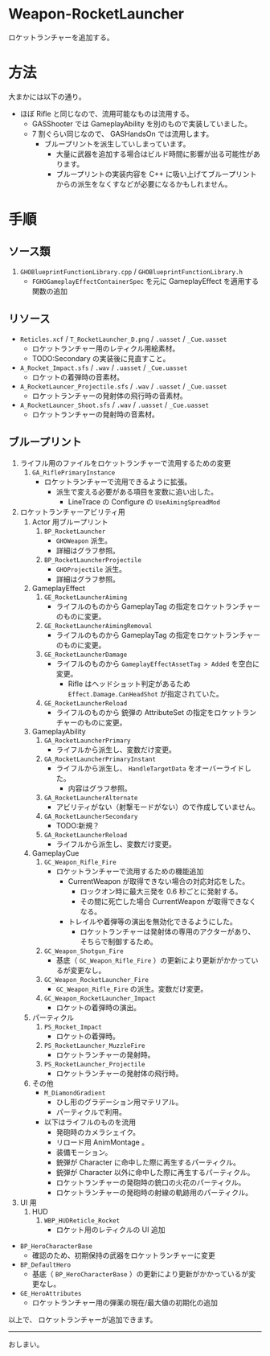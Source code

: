 # Weapon-RocketLauncher
ロケットランチャーを追加する。

# 方法

大まかには以下の通り。

* ほぼ Rifle と同じなので、流用可能なものは流用する。
	* GASShooter では GameplayAbility を別のもので実装していました。
	* 7 割ぐらい同じなので、 GASHandsOn では流用します。
		* ブループリントを派生していしまっています。
			* 大量に武器を追加する場合はビルド時間に影響が出る可能性があります。
			* ブループリントの実装内容を C++ に吸い上げてブループリントからの派生をなくすなどが必要になるかもしれません。


# 手順

## ソース類

1. `GHOBlueprintFunctionLibrary.cpp` / `GHOBlueprintFunctionLibrary.h`
	* `FGHOGameplayEffectContainerSpec` を元に GameplayEffect を適用する関数の追加


## リソース

* `Reticles.xcf` / `T_RocketLauncher_D.png` / `.uasset` / `_Cue.uasset`
	* ロケットランチャー用のレティクル用絵素材。
	* TODO:Secondary の実装後に見直すこと。
* `A_Rocket_Impact.sfs` / `.wav` / `.uasset` / `_Cue.uasset`
	* ロケットの着弾時の音素材。
* `A_RocketLauncer_Projectile.sfs` / `.wav` / `.uasset` / `_Cue.uasset`
	* ロケットランチャーの発射体の飛行時の音素材。
* `A_RocketLauncer_Shoot.sfs` / `.wav` / `.uasset` / `_Cue.uasset`
	* ロケットランチャーの発射時の音素材。


## ブループリント

1. ライフル用のファイルをロケットランチャーで流用するための変更
	1. `GA_RiflePrimaryInstance`
		* ロケットランチャーで流用できるように拡張。
			* 派生で変える必要がある項目を変数に追い出した。
				* LineTrace の Configure の `UseAimingSpreadMod`
1. ロケットランチャーアビリティ用
	1. Actor 用ブループリント
		1. `BP_RocketLauncher`
			* `GHOWeapon` 派生。
			* 詳細はグラフ参照。
		1. `BP_RocketLauncherProjectile`
			* `GHOProjectile` 派生。
			* 詳細はグラフ参照。
	1. GameplayEffect
		1. `GE_RocketLauncherAiming`
			* ライフルのものから GameplayTag の指定をロケットランチャーのものに変更。
		1. `GE_RocketLauncherAimingRemoval`
			* ライフルのものから GameplayTag の指定をロケットランチャーのものに変更。
		1. `GE_RocketLauncherDamage`
			* ライフルのものから `GameplayEffectAssetTag > Added` を空白に変更。
				* Rifle はヘッドショット判定があるため `Effect.Damage.CanHeadShot` が指定されていた。
		1. `GE_RocketLauncherReload`
			* ライフルのものから 銃弾の AttributeSet の指定をロケットランチャーのものに変更。
	1. GameplayAbility
		1. `GA_RocketLauncherPrimary`
			* ライフルから派生し、変数だけ変更。
		1. `GA_RocketLauncherPrimaryInstant`
			* ライフルから派生し、 `HandleTargetData` をオーバーライドした。
				* 内容はグラフ参照。
		1. `GA_RocketLauncherAlternate`
			* アビリティがない（射撃モードがない）ので作成していません。
		1. `GA_RocketLauncherSecondary`
			* TODO:新規？
		1. `GA_RocketLauncherReload`
			* ライフルから派生し、変数だけ変更。
	1. GameplayCue
		1. `GC_Weapon_Rifle_Fire`
			* ロケットランチャーで流用するための機能追加
				* CurrentWeapon が取得できない場合の対応対応をした。
					* ロックオン時に最大三発を 0.6 秒ごとに発射する。
					* その間に死亡した場合 CurrentWeapon が取得できなくなる。
				* トレイルや着弾等の演出を無効化できるようにした。
					* ロケットランチャーは発射体の専用のアクターがあり、そちらで制御するため。
		1. `GC_Weapon_Shotgun_Fire`
			* 基底（ `GC_Weapon_Rifle_Fire` ）の更新により更新がかかっているが変更なし。
		1. `GC_Weapon_RocketLauncher_Fire`
			* `GC_Weapon_Rifle_Fire` の派生。変数だけ変更。
		1. `GC_Weapon_RocketLauncher_Impact`
			* ロケットの着弾時の演出。
	1. パーティクル
		1. `PS_Rocket_Impact`
			* ロケットの着弾時。
		1. `PS_RocketLauncher_MuzzleFire`
			* ロケットランチャーの発射時。
		1. `PS_RocketLauncher_Projectile`
			* ロケットランチャーの発射体の飛行時。
	1. その他
		* `M_DiamondGradient`
			* ひし形のグラデーション用マテリアル。
			* パーティクルで利用。
		* 以下はライフルのものを流用
			* 発砲時のカメラシェイク。
			* リロード用 AnimMontage 。
			* 装備モーション。
			* 銃弾が Character に命中した際に再生するパーティクル。
			* 銃弾が Character 以外に命中した際に再生するパーティクル。
			* ロケットランチャーの発砲時の銃口の火花のパーティクル。
			* ロケットランチャーの発砲時の射線の軌跡用のパーティクル。
1. UI 用
	1. HUD
		1. `WBP_HUDReticle_Rocket`
			* ロケット用のレティクルの UI 追加
* `BP_HeroCharacterBase`
	* 確認のため、初期保持の武器をロケットランチャーに変更
* `BP_DefaultHero`
	* 基底（ `BP_HeroCharacterBase` ）の更新により更新がかかっているが変更なし。
* `GE_HeroAttributes`
	* ロケットランチャー用の弾薬の現在/最大値の初期化の追加


以上で、 ロケットランチャーが追加できます。

-----
おしまい。

